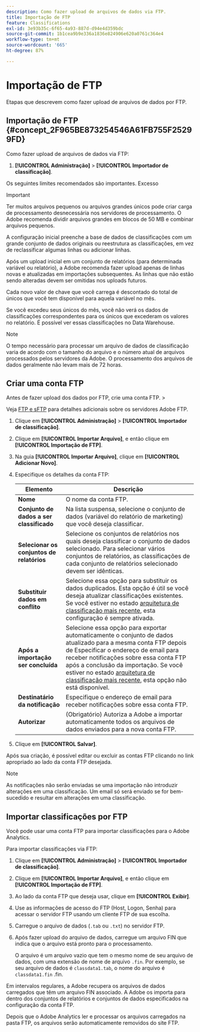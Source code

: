 ```yaml
---
description: Como fazer upload de arquivos de dados via FTP.
title: Importação de FTP
feature: Classifications
exl-id: 3e93b35c-6f65-4a93-887d-d94e4d359bdc
source-git-commit: 1b1cea9b9e336a1836e824906e620a0761c364e4
workflow-type: tm+mt
source-wordcount: '665'
ht-degree: 87%

---
```


# Importação de FTP

Etapas que descrevem como fazer upload de arquivos de dados por FTP.

## Importação de FTP {#concept_2F965BE873254546A61FB755F25299FD}

Como fazer upload de arquivos de dados via FTP:

1. **[!UICONTROL Administração]** > **[!UICONTROL Importador de classificação]**.

Os seguintes limites recomendados são importantes. Excesso

>[!IMPORTANT]
>
>Ter muitos arquivos pequenos ou arquivos grandes únicos pode criar carga de processamento desnecessária nos servidores de processamento. O Adobe recomenda dividir arquivos grandes em blocos de 50 MB e combinar arquivos pequenos.

A configuração inicial preenche a base de dados de classificações com um grande conjunto de dados originais ou reestrutura as classificações, em vez de reclassificar algumas linhas ou adicionar linhas.

Após um upload inicial em um conjunto de relatórios (para determinada variável ou relatório), a Adobe recomenda fazer upload apenas de linhas novas e atualizadas em importações subsequentes. As linhas que não estão sendo alteradas devem ser omitidas nos uploads futuros.

Cada novo valor de chave que você carrega é descontado do total de únicos que você tem disponível para aquela variável no mês.

Se você excedeu seus únicos do mês, você não verá os dados de classificações correspondentes para os únicos que excederam os valores no relatório. É possível ver essas classificações no Data Warehouse.

>[!NOTE]
>
>O tempo necessário para processar um arquivo de dados de classificação varia de acordo com o tamanho do arquivo e o número atual de arquivos processados pelos servidores da Adobe. O processamento dos arquivos de dados geralmente não levam mais de 72 horas.

## Criar uma conta FTP

Antes de fazer upload dos dados por FTP, crie uma conta FTP. >

Veja [FTP e sFTP](/help/export/ftp-and-sftp/ftp-overview.md) para detalhes adicionais sobre os servidores Adobe FTP.

1. Clique em **[!UICONTROL Administração]** > **[!UICONTROL Importador de classificação]**.
1. Clique em **[!UICONTROL Importar Arquivo]**, e então clique em **[!UICONTROL Importação de FTP]**.
1. Na guia **[!UICONTROL Importar Arquivo]**, clique em **[!UICONTROL Adicionar Novo]**.
1. Especifique os detalhes da conta FTP:

   | Elemento | Descrição |
   |---|---|
   | **Nome** | O nome da conta FTP. |
   | **Conjunto de dados a ser classificado** | Na lista suspensa, selecione o conjunto de dados (variável do relatório de marketing) que você deseja classificar. |
   | **Selecionar os conjuntos de relatórios** | Selecione os conjuntos de relatórios nos quais deseja classificar o conjunto de dados selecionado. Para selecionar vários conjuntos de relatórios, as classificações de cada conjunto de relatórios selecionado devem ser idênticas. |
   | **Substituir dados em conflito** | Selecione essa opção para substituir os dados duplicados. Esta opção é útil se você deseja atualizar classificações existentes. Se você estiver no estado [arquitetura de classificação mais recente](../sets/overview.md), esta configuração é sempre ativada. |
   | **Após a importação ser concluída** | Selecione essa opção para exportar automaticamente o conjunto de dados atualizado para a mesma conta FTP depois de Especificar o endereço de email para receber notificações sobre essa conta FTP após a conclusão da importação. Se você estiver no estado [arquitetura de classificação mais recente](../sets/overview.md), esta opção não está disponível. |
   | **Destinatário da notificação** | Especifique o endereço de email para receber notificações sobre essa conta FTP. |
   | **Autorizar** | (Obrigatório) Autoriza a Adobe a importar automaticamente todos os arquivos de dados enviados para a nova conta FTP. |

1. Clique em **[!UICONTROL Salvar]**.

Após sua criação, é possível editar ou excluir as contas FTP clicando no link apropriado ao lado da conta FTP desejada.

>[!NOTE]
>
>As notificações não serão enviadas se uma importação não introduzir alterações em uma classificação. Um email só será enviado se for bem-sucedido e resultar em alterações em uma classificação.

## Importar classificações por FTP

Você pode usar uma conta FTP para importar classificações para o Adobe Analytics.

Para importar classificações via FTP:

1. Clique em **[!UICONTROL Administração]** > **[!UICONTROL Importador de classificação]**.
1. Clique em **[!UICONTROL Importar Arquivo]**, e então clique em **[!UICONTROL Importação de FTP]**.
1. Ao lado da conta FTP que deseja usar, clique em **[!UICONTROL Exibir]**.
1. Use as informações de acesso do FTP (Host, Logon, Senha) para acessar o servidor FTP usando um cliente FTP de sua escolha.
1. Carregue o arquivo de dados (`.tab` ou `.txt`) no servidor FTP.
1. Após fazer upload do arquivo de dados, carregue um arquivo FIN que indica que o arquivo está pronto para o processamento.

   O arquivo é um arquivo vazio que tem o mesmo nome de seu arquivo de dados, com uma extensão de nome de arquivo `.fin`. Por exemplo, se seu arquivo de dados é `classdata1.tab`, o nome do arquivo é `classdata1.fin` .fin.

Em intervalos regulares, a Adobe recupera os arquivos de dados carregados que têm um arquivo FIN associado. A Adobe os importa para dentro dos conjuntos de relatórios e conjuntos de dados especificados na configuração da conta FTP.

Depois que o Adobe Analytics ler e processar os arquivos carregados na pasta FTP, os arquivos serão automaticamente removidos do site FTP.
